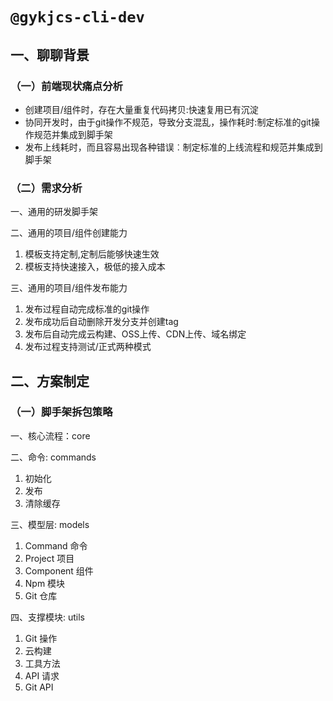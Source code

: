 # `@gykjcs-cli-dev`

## 一、聊聊背景
### （一）前端现状痛点分析
* 创建项目/组件时，存在大量重复代码拷贝:快速复用已有沉淀
* 协同开发时，由于git操作不规范，导致分支混乱，操作耗时:制定标准的git操作规范并集成到脚手架
* 发布上线耗时，而且容易出现各种错误︰制定标准的上线流程和规范并集成到脚手架

### （二）需求分析
一、通用的研发脚手架  

二、通用的项目/组件创建能力  
  1. 模板支持定制,定制后能够快速生效  
  2. 模板支持快速接入，极低的接入成本  

三、通用的项目/组件发布能力  
  1. 发布过程自动完成标准的git操作  
  2. 发布成功后自动删除开发分支并创建tag  
  3. 发布后自动完成云构建、OSS上传、CDN上传、域名绑定  
  4. 发布过程支持测试/正式两种模式  

## 二、方案制定

### （一）脚手架拆包策略
一、核心流程：core

二、命令: commands
  1. 初始化
  2. 发布
  3. 清除缓存

三、模型层: models
  1. Command 命令
  2. Project 项目
  3. Component 组件
  4. Npm 模块
  5. Git 仓库

四、支撑模块: utils
  1. Git 操作
  2. 云构建
  3. 工具方法
  4. API 请求
  5. Git API

